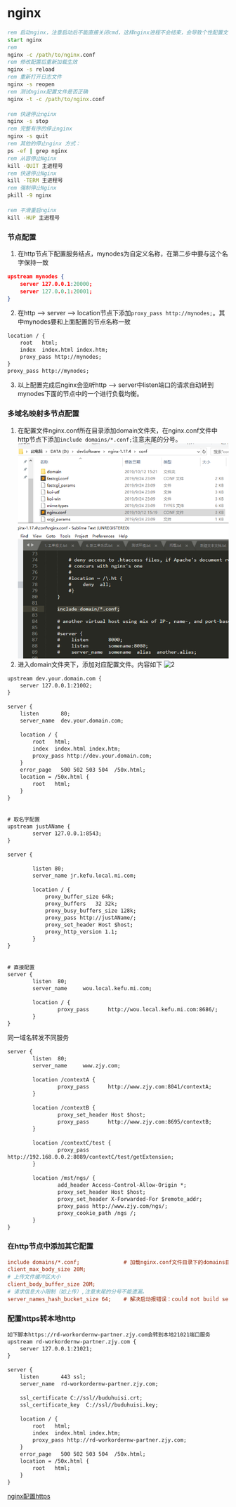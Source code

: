 # nginx
~~~ cmd
rem 启动nginx，注意启动后不能直接关闭cmd，这样nginx进程不会结束，会导致个性配置文件后不生效。要用下面的命令关闭nginx
start nginx
rem 
nginx -c /path/to/nginx.conf
rem 修改配置后重新加载生效
nginx -s reload
rem 重新打开日志文件
nginx -s reopen
rem 测试nginx配置文件是否正确
nginx -t -c /path/to/nginx.conf

rem 快速停止nginx
nginx -s stop
rem 完整有序的停止nginx
nginx -s quit
rem 其他的停止nginx 方式：
ps -ef | grep nginx
rem 从容停止Nginx
kill -QUIT 主进程号
rem 快速停止Nginx
kill -TERM 主进程号
rem 强制停止Nginx
pkill -9 nginx

rem 平滑重启nginx
kill -HUP 主进程号
~~~~
### 节点配置
1. 在http节点下配置服务结点，mynodes为自定义名称，在第二步中要与这个名字保持一致
~~~ json
upstream mynodes {
    server 127.0.0.1:20000;
    server 127.0.0.1:20001;
}
~~~
2. 在http --> server --> location节点下添加`proxy_pass http://mynodes;`。其中mynodes要和上面配置的节点名称一致
~~~
location / {
    root   html;
    index  index.html index.htm;
    proxy_pass http://mynodes; 
}
proxy_pass http://mynodes; 
~~~
3. 以上配置完成后nginx会监听http --> server中listen端口的请求自动转到mynodes下面的节点中的一个进行负载均衡。
### 多域名映射多节点配置
1. 在配置文件nginx.conf所在目录添加domain文件夹，在nginx.conf文件中http节点下添加`include domains/*.conf;`注意末尾的分号。
![1](../imgs/nginx/1.png)
2. 进入domain文件夹下，添加对应配置文件。内容如下
![2](../imgs/nginx/22222.png)
~~~ nginx
upstream dev.your.domain.com {
    server 127.0.0.1:21002;
}

server {
    listen       80;
    server_name  dev.your.domain.com;

    location / {
        root   html;
        index  index.html index.htm;
        proxy_pass http://dev.your.domain.com; 
    }
    error_page   500 502 503 504  /50x.html;
    location = /50x.html {
        root   html;
    }
}


# 取名字配置
upstream justAName {
        server 127.0.0.1:8543;
}

server {        
    
        listen 80;
        server_name jr.kefu.local.mi.com;

        location / {
            proxy_buffer_size 64k;
            proxy_buffers   32 32k;
            proxy_busy_buffers_size 128k;
            proxy_pass http://justAName/;
            proxy_set_header Host $host;
            proxy_http_version 1.1;
        }
}


# 直接配置
server { 
        listen  80; 
        server_name     wou.local.kefu.mi.com;
         
        location / { 
                proxy_pass      http://wou.local.kefu.mi.com:8686/;
        } 
}
~~~
同一域名转发不同服务
```  nginx
server { 
        listen  80; 
        server_name     www.zjy.com; 
         
        location /contextA { 
                proxy_pass      http://www.zjy.com:8041/contextA; 
        } 
 
        location /contextB { 
                proxy_set_header Host $host; 
                proxy_pass      http://www.zjy.com:8695/contextB; 
        } 
 
        location /contextC/test { 
                proxy_pass      http://192.168.0.0.2:8089/contextC/test/getExtension; 
        } 
 
        location /mst/ngs/ { 
                add_header Access-Control-Allow-Origin *; 
                proxy_set_header Host $host; 
                proxy_set_header X-Forwarded-For $remote_addr; 
                proxy_pass http://www.zjy.com/ngs/; 
                proxy_cookie_path /ngs /; 
        } 
}
```
### 在http节点中添加其它配置
``` ini
include domains/*.conf;              # 加载nginx.conf文件目录下的domains目录下所有.conf结尾的配置文件
client_max_body_size 20M;
# 上传文件缓冲区大小
client_body_buffer_size 20M;
# 请求信息大小限制（如上传）,注意末尾的分号不能遗漏。
server_names_hash_bucket_size 64;    # 解决启动报错误：could not build server_names_hash, you should increase server_names_hash_bucket_size: 32
```

### 配置https转本地http
```shell script
如下脚本https://rd-workordernw-partner.zjy.com会转到本地21021端口服务
upstream rd-workordernw-partner.zjy.com {
    server 127.0.0.1:21021;
}

server {
    listen       443 ssl;
    server_name  rd-workordernw-partner.zjy.com;

    ssl_certificate C://ssl//buduhuisi.crt;
    ssl_certificate_key  C://ssl//buduhuisi.key;

    location / {
        root   html;
        index  index.html index.htm;
        proxy_pass http://rd-workordernw-partner.zjy.com; 
    }
    error_page   500 502 503 504  /50x.html;
    location = /50x.html {
        root   html;
    }
}
```
[nginx配置https](https://www.cnblogs.com/chasewade/p/7661290.html)
